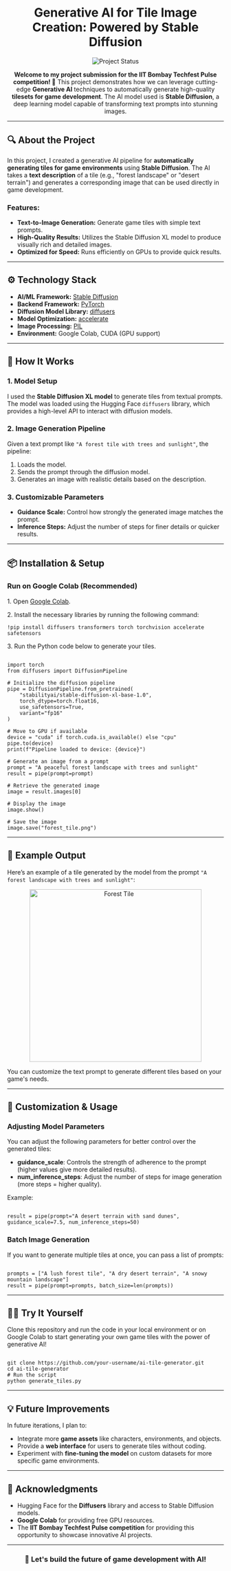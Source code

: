 <h1 align="center">Generative AI for Tile Image Creation: Powered by Stable Diffusion</h1>

<p align="center">
    <img src="https://img.shields.io/badge/Project-IIT%20Bombay%20Techfest%20Pulse-brightgreen" alt="Project Status">
</p>

<p align="center">
    <b>Welcome to my project submission for the IIT Bombay Techfest Pulse competition! 🚀</b> This project demonstrates how we can leverage cutting-edge <b>Generative AI</b> techniques to automatically generate high-quality <b>tilesets for game development</b>. The AI model used is <b>Stable Diffusion</b>, a deep learning model capable of transforming text prompts into stunning images.
</p>

<hr>

<h2>🔍 About the Project</h2>

<p>
    In this project, I created a generative AI pipeline for <b>automatically generating tiles for game environments</b> using <b>Stable Diffusion</b>. The AI takes a <b>text description</b> of a tile (e.g., "forest landscape" or "desert terrain") and generates a corresponding image that can be used directly in game development.
</p>

<h3>Features:</h3>
<ul>
    <li><b>Text-to-Image Generation:</b> Generate game tiles with simple text prompts.</li>
    <li><b>High-Quality Results:</b> Utilizes the Stable Diffusion XL model to produce visually rich and detailed images.</li>
    <li><b>Optimized for Speed:</b> Runs efficiently on GPUs to provide quick results.</li>
</ul>

<hr>

<h2>⚙️ Technology Stack</h2>

<ul>
    <li><b>AI/ML Framework:</b> <a href="https://huggingface.co/CompVis/stable-diffusion-v-1-4-original">Stable Diffusion</a></li>
    <li><b>Backend Framework:</b> <a href="https://pytorch.org/">PyTorch</a></li>
    <li><b>Diffusion Model Library:</b> <a href="https://huggingface.co/docs/diffusers">diffusers</a></li>
    <li><b>Model Optimization:</b> <a href="https://huggingface.co/docs/accelerate">accelerate</a></li>
    <li><b>Image Processing:</b> <a href="https://pillow.readthedocs.io/en/stable/">PIL</a></li>
    <li><b>Environment:</b> Google Colab, CUDA (GPU support)</li>
</ul>

<hr>

<h2>🚀 How It Works</h2>

<h3>1. Model Setup</h3>
<p>
    I used the <b>Stable Diffusion XL model</b> to generate tiles from textual prompts. The model was loaded using the Hugging Face <code>diffusers</code> library, which provides a high-level API to interact with diffusion models.
</p>

<h3>2. Image Generation Pipeline</h3>
<p>
    Given a text prompt like <code>"A forest tile with trees and sunlight"</code>, the pipeline:
    <ol>
        <li>Loads the model.</li>
        <li>Sends the prompt through the diffusion model.</li>
        <li>Generates an image with realistic details based on the description.</li>
    </ol>
</p>

<h3>3. Customizable Parameters</h3>
<ul>
    <li><b>Guidance Scale:</b> Control how strongly the generated image matches the prompt.</li>
    <li><b>Inference Steps:</b> Adjust the number of steps for finer details or quicker results.</li>
</ul>

<hr>

<h2>📦 Installation & Setup</h2>

<h3>Run on Google Colab (Recommended)</h3>
<p>
    1. Open <a href="https://colab.research.google.com/">Google Colab</a>.
</p>
<p>
    2. Install the necessary libraries by running the following command:
</p>
<pre><code>!pip install diffusers transformers torch torchvision accelerate safetensors</code></pre>
<p>
    3. Run the Python code below to generate your tiles.
</p>

<pre><code>
import torch
from diffusers import DiffusionPipeline

# Initialize the diffusion pipeline
pipe = DiffusionPipeline.from_pretrained(
    "stabilityai/stable-diffusion-xl-base-1.0",
    torch_dtype=torch.float16,
    use_safetensors=True,
    variant="fp16"
)

# Move to GPU if available
device = "cuda" if torch.cuda.is_available() else "cpu"
pipe.to(device)
print(f"Pipeline loaded to device: {device}")

# Generate an image from a prompt
prompt = "A peaceful forest landscape with trees and sunlight"
result = pipe(prompt=prompt)

# Retrieve the generated image
image = result.images[0]

# Display the image
image.show()

# Save the image
image.save("forest_tile.png")
</code></pre>

<hr>

<h2>🎨 Example Output</h2>

<p>Here’s an example of a tile generated by the model from the prompt <code>"A forest landscape with trees and sunlight"</code>:</p>

<p align="center">
    <img src="forest_tile.png" alt="Forest Tile" width="400">
</p>

<p>You can customize the text prompt to generate different tiles based on your game's needs.</p>

<hr>

<h2>🔧 Customization & Usage</h2>

<h3>Adjusting Model Parameters</h3>
<p>You can adjust the following parameters for better control over the generated tiles:</p>
<ul>
    <li><b>guidance_scale</b>: Controls the strength of adherence to the prompt (higher values give more detailed results).</li>
    <li><b>num_inference_steps</b>: Adjust the number of steps for image generation (more steps = higher quality).</li>
</ul>

<p>Example:</p>
<pre><code>
result = pipe(prompt="A desert terrain with sand dunes", guidance_scale=7.5, num_inference_steps=50)
</code></pre>

<h3>Batch Image Generation</h3>
<p>If you want to generate multiple tiles at once, you can pass a list of prompts:</p>
<pre><code>
prompts = ["A lush forest tile", "A dry desert terrain", "A snowy mountain landscape"]
result = pipe(prompt=prompts, batch_size=len(prompts))
</code></pre>

<hr>

<h2>🧑‍💻 Try It Yourself</h2>

<p>Clone this repository and run the code in your local environment or on Google Colab to start generating your own game tiles with the power of generative AI!</p>

<pre><code>
git clone https://github.com/your-username/ai-tile-generator.git
cd ai-tile-generator
# Run the script
python generate_tiles.py
</code></pre>

<hr>

<h2>💡 Future Improvements</h2>

<p>In future iterations, I plan to:</p>
<ul>
    <li>Integrate more <b>game assets</b> like characters, environments, and objects.</li>
    <li>Provide a <b>web interface</b> for users to generate tiles without coding.</li>
    <li>Experiment with <b>fine-tuning the model</b> on custom datasets for more specific game environments.</li>
</ul>

<hr>

<h2>🤖 Acknowledgments</h2>

<ul>
    <li>Hugging Face for the <b>Diffusers</b> library and access to Stable Diffusion models.</li>
    <li><b>Google Colab</b> for providing free GPU resources.</li>
    <li>The <b>IIT Bombay Techfest Pulse competition</b> for providing this opportunity to showcase innovative AI projects.</li>
</ul>

<hr>

<h3 align="center"><b>🚀 Let's build the future of game development with AI!</b></h3>

